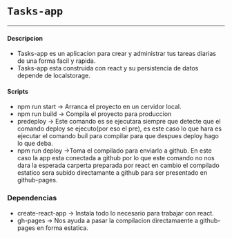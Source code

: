# `Tasks-app`
---
#### Descripcion
+ Tasks-app es un aplicacion para crear y administrar tus tareas diarias de una forma facil y rapida.
+ Tasks-app esta construida con react y su persistencia de datos depende de localstorage.
#### Scripts 
+ npm run start -> Arranca el proyecto en un cervidor  local.
+ npm run build -> Compila el proyecto para produccion
+ predeploy -> Este comando es se ejecutara siempre que detecte que el comando deploy se ejecuto(por eso el pre), es este caso lo que hara es ejecutar el comando buil para compilar para que despues deploy hago lo que deba. 
+ npm run deploy ->Toma el compilado para enviarlo a github. En este caso la app esta conectada a github por lo que este comando no nos dara la esperada carperta preparada por react en cambio el compilado estatico sera subido directamante a github para ser presentado en github-pages.
### Dependencias
+ create-react-app -> Instala todo lo necesario para trabajar con react.
+ gh-pages -> Nos ayuda a pasar la compilacion directamaente a github-pages en forma estatica.